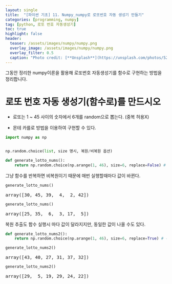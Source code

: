 ```yaml
---
layout: single
title:  "[파이썬 기초] 11. Numpy_numpy로 로또번호 자동 생성기 만들기"
categories: [programming, numpy]
tag: [python, 로또 번호 자동생성기]
toc: true
highlight: false
header:
  teaser: /assets/images/numpy/numpy.png
  overlay_image: /assets/images/numpy/numpy.png
  overlay_filter: 0.5
  caption: "Photo credit: [**Unsplash**](https://unsplash.com/photos/52jRtc2S_VE)"
---
```


그동안 정리한 numpy이론을 활용해 로또번호 자동생성기를 함수로 구현하는 방법을 정리합니다.

<head>
  <style>
    table.dataframe {
      white-space: normal;
      width: 100%;
      height: 240px;
      display: block;
      overflow: auto;
      font-family: Arial, sans-serif;
      font-size: 0.9rem;
      line-height: 20px;
      text-align: center;
      border: 0px !important;
    }

    table.dataframe th {
      text-align: center;
      font-weight: bold;
      padding: 8px;
    }

    table.dataframe td {
      text-align: center;
      padding: 8px;
    }

    table.dataframe tr:hover {
      background: #b8d1f3; 
    }

    .output_prompt {
      overflow: auto;
      font-size: 0.9rem;
      line-height: 1.45;
      border-radius: 0.3rem;
      -webkit-overflow-scrolling: touch;
      padding: 0.8rem;
      margin-top: 0;
      margin-bottom: 15px;
      font: 1rem Consolas, "Liberation Mono", Menlo, Courier, monospace;
      color: $code-text-color;
      border: solid 1px $border-color;
      border-radius: 0.3rem;
      word-break: normal;
      white-space: pre;
    }

  .dataframe tbody tr th:only-of-type {
      vertical-align: middle;
  }

  .dataframe tbody tr th {
      vertical-align: top;
  }

  .dataframe thead th {
      text-align: center !important;
      padding: 8px;
  }

  .page__content p {
      margin: 0 0 0px !important;
  }

  .page__content p > strong {
    font-size: 0.8rem !important;
  }

  </style>
</head>


# 로또 번호 자동 생성기(함수로)를 만드시오

  - 로또는 1 ~ 45 사이의 숫자에서 6개를 random으로 뽑는다. (중복 허용X)

  - 몬테 카를로 방법을 이용하여 구현할 수 있다.



```python
import numpy as np
```

```python

np.random.choice(list, size 명시, 복원/비복원 옵션)

````



```python
def generate_lotto_nums():
    return np.random.choice(np.arange(1, 46), size=6, replace=False) # 비복원 추출 (중복 X)
```

그냥 함수를 반복하면 비복원이기 때문에 매번 실행할때마다 값이 바뀐다.



```python
generate_lotto_nums()
```

<pre>
array([30, 45, 39,  4,  2, 42])
</pre>

```python
generate_lotto_nums()
```

<pre>
array([25, 35,  6,  3, 17,  5])
</pre>
복원 추출도 함수 실행시 마다 값이 달라지지만, 동일한 값이 나올 수도 있다. 



```python
def generate_lotto_nums2():
    return np.random.choice(np.arange(1, 46), size=6, replace=True) # 복원 추출 (중복 O)
```


```python
generate_lotto_nums2()
```

<pre>
array([43, 40, 27, 31, 37, 32])
</pre>

```python
generate_lotto_nums2()
```

<pre>
array([29,  5, 19, 29, 24, 22])
</pre>